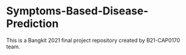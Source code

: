 # Symptoms-Based-Disease-Prediction
This is a Bangkit 2021 final project repository created by B21-CAP0170 team.
